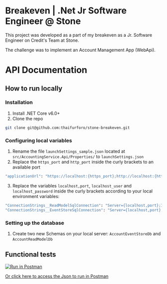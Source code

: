 # Breakeven | .Net Jr Software Engineer @ Stone
This project was developed as a part of my breakeven as a Jr. Software Engineer on Credit's Team at Stone.

The challenge was to implement an Account Management App (WebApi).

# API Documentation

## How to run locally
### Installation
1. Install .NET Core v6.0+
2. Clone the repo
```sh
git clone git@github.com:thaifurforo/stone-breakeven.git
```
### Configuring local variables
1. Rename the file ``launchSettings_sample.json`` located at ``src/AccountingService.Api/Properties/`` to ``launchSettings.json``
2. Replace the ``https_port`` and ``http_port`` inside the curly brackets to an available port
```sh
"applicationUrl": "https://localhost:{https_port};http://localhost:{http_port}",
```
3. Replace the variables ``localhost,port``, ``localhost_user`` and ``localhost_password`` inside the curly brackets according to your local environment variables:
```sh
"ConnectionStrings__ReadModelSqlConnection": "Server={localhost,port};Initial Catalog=AccountReadModelDb;Persist Security Info=False;User ID={localhost_user};Password={localhost_password};TrustServerCertificate=True",
"ConnectionStrings__EventStoreSqlConnection": "Server={localhost,port};Initial Catalog=AccountEventStoreDb;Persist Security Info=False;User ID={localhost_user};Password={localhost_password};TrustServerCertificate=True"
```
### Setting up the database
1. Create two new Schemas on your local server: ``AccountEventStoreDb`` and ``AccountReadModelDb``

## Functional tests
[![Run in Postman](https://run.pstmn.io/button.svg)](https://app.getpostman.com/run-collection/55c9b460d2172a927b73?action=collection%2Fimport)

[Or click here to access the Json to run in Postman](https://www.getpostman.com/collections/55c9b460d2172a927b73)

